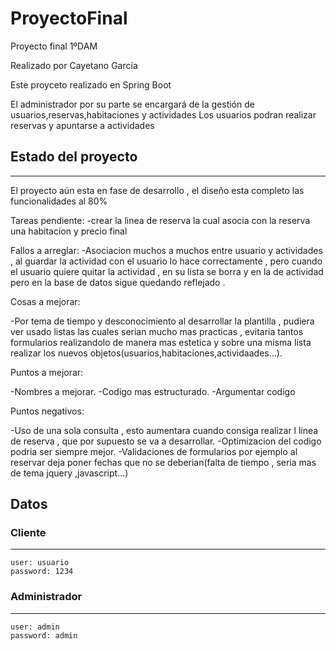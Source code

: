 # ProyectoFinal
Proyecto final 1ºDAM

Realizado por Cayetano García

Este proyceto realizado en Spring Boot 

El administrador por su parte se encargará de la gestión de usuarios,reservas,habitaciones y actividades
Los usuarios podran realizar reservas y apuntarse a actividades


## **Estado del proyecto**
---------------------------
El proyecto aún esta en fase de desarrollo , el diseño esta completo las funcionalidades al 80%

Tareas pendiente:
-crear la linea de reserva la cual asocia con la reserva una habitacion y precio final 

Fallos a arreglar:
-Asociacion muchos a muchos entre usuario y actividades , al guardar la actividad con el usuario lo  hace correctamente , 
pero cuando el usuario quiere quitar la actividad , en su lista se borra y en la de actividad pero en la base de datos sigue
quedando reflejado .


Cosas a mejorar:

-Por tema de tiempo y desconocimiento al desarrollar la plantilla , pudiera ver usado listas las cuales serian mucho mas 
practicas , evitaria tantos formularios realizandolo de manera mas estetica y sobre una misma lista realizar los nuevos 
objetos(usuarios,habitaciones,actividaades...).


Puntos a mejorar:

-Nombres a mejorar.
-Codigo mas estructurado.
-Argumentar codigo

Puntos negativos:

-Uso de una sola consulta , esto aumentara cuando consiga realizar l linea de reserva , que por supuesto se va a desarrollar.
-Optimizacion del codigo podria ser siempre mejor.
-Validaciones de formularios por ejemplo al reservar deja poner fechas que no se deberian(falta de tiempo , seria mas de tema jquery ,javascript...)

## **Datos**

 
### **Cliente**
---------------------------
    user: usuario
    password: 1234
  

### **Administrador**
---------------------------
    user: admin
    password: admin



